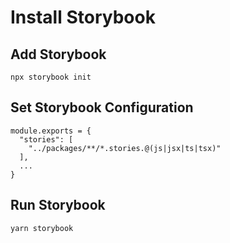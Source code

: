 # Install Storybook

## Add Storybook

```
npx storybook init
```

## Set Storybook Configuration

```
module.exports = {
  "stories": [
    "../packages/**/*.stories.@(js|jsx|ts|tsx)"
  ],
  ...
}
```

## Run Storybook

```
yarn storybook
```
